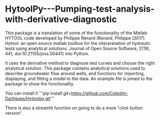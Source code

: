 # HytoolPy---Pumping-test-analysis-with-derivative-diagnostic
This package is a translation of some of the functionality of the Matlab HYTOOL code developed by Philippe Renard (Renard, Philippe (2017). Hytool: an open source matlab toolbox for the interpretation of hydraulic tests using analytical solutions. Journal of Open Source Software, 2(19), 441, doi:10.21105/joss.00441) into Python. 

It uses the derivative method to diagnose test curves and choose the right analytical solution.
This package contains analytical solutions used to describe groundwater flow around wells, and functions for importing, displaying, and fitting a model to the data. An example file is joined to the package to show the functionality.

You can install it '''pip install git+https://github.com/Celestin-Dartigues/Hytoolpy.git'''


There is also a streamlit function on going to do a more "click button version".

